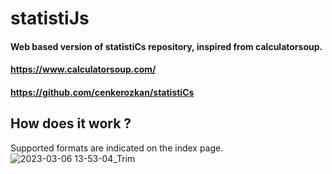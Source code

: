 # statistiJs

#### Web based version of statistiCs repository, inspired from calculatorsoup.
#### https://www.calculatorsoup.com/
#### https://github.com/cenkerozkan/statistiCs


## How does it work ?
Supported formats are indicated on the index page.
![2023-03-06 13-53-04_Trim](https://user-images.githubusercontent.com/68559468/223090867-4c3ae6f2-9c31-4273-ae50-f95bfb0e52e8.gif)
